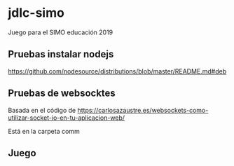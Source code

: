 # jdlc-simo
Juego para el SIMO educación 2019


## Pruebas instalar nodejs
https://github.com/nodesource/distributions/blob/master/README.md#deb

## Pruebas de websocktes

Basada en el código de
https://carlosazaustre.es/websockets-como-utilizar-socket-io-en-tu-aplicacion-web/

Está en la carpeta comm


## Juego

